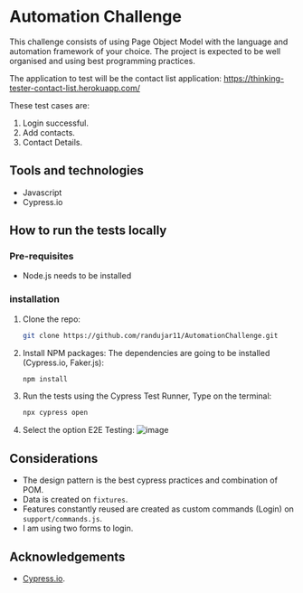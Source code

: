 # Automation Challenge

This challenge consists of using Page Object Model with the language and automation framework of your choice. The project is expected to be well organised and using best programming practices. 

The application to test will be the contact list application: https://thinking-tester-contact-list.herokuapp.com/

These test cases are:

1. Login successful.
2. Add contacts.
3. Contact Details.

## Tools and technologies

* Javascript
* Cypress.io

## How to run the tests locally

### Pre-requisites

* Node.js needs to be installed

### installation

1. Clone the repo:
   ```sh
   git clone https://github.com/randujar11/AutomationChallenge.git
   ```
2. Install NPM packages: The dependencies are going to be installed (Cypress.io, Faker.js):
   ```sh
   npm install
   ```
3. Run the tests using the Cypress Test Runner, Type on the terminal:
   ```sh
   npx cypress open
   ```
4. Select the option E2E Testing:
   ![image](https://github.com/randujar11/AutomationChallenge/assets/20642003/3194a113-49c4-499a-9443-fd97bbdb6e4f)

## Considerations
* The design pattern is the best cypress practices and combination of POM.
* Data is created on `fixtures`.
* Features constantly reused are created as custom commands (Login) on `support/commands.js`.
* I am using two forms to login. 

## Acknowledgements
* [Cypress.io](https://www.cypress.io/).
